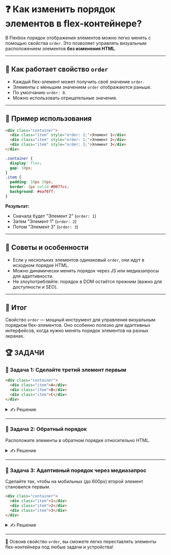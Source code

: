 # ❓ Как изменить порядок элементов в flex-контейнере?

В Flexbox порядок отображения элементов можно легко менять с помощью свойства `order`. Это позволяет управлять визуальным расположением элементов **без изменения HTML**.

---

## 🔹 Как работает свойство `order`

- Каждый flex-элемент может получить своё значение `order`.
- Элементы с меньшим значением `order` отображаются раньше.
- По умолчанию `order: 0`.
- Можно использовать отрицательные значения.

---

## 🔹 Пример использования

```html
<div class="container">
  <div class="item" style="order: 2;">Элемент 1</div>
  <div class="item" style="order: 1;">Элемент 2</div>
  <div class="item" style="order: 3;">Элемент 3</div>
</div>
```

```css
.container {
  display: flex;
  gap: 10px;
}
.item {
  padding: 10px 20px;
  border: 1px solid #0077cc;
  background: #eaf6ff;
}
```

**Результат:**
- Сначала будет "Элемент 2" (`order: 1`)
- Затем "Элемент 1" (`order: 2`)
- Потом "Элемент 3" (`order: 3`)

---

## 🔹 Советы и особенности

- Если у нескольких элементов одинаковый `order`, они идут в исходном порядке HTML.
- Можно динамически менять порядок через JS или медиазапросы для адаптивности.
- Не злоупотребляйте: порядок в DOM остаётся прежним (важно для доступности и SEO).

---

## 🎯 Итог

Свойство `order` — мощный инструмент для управления визуальным порядком flex-элементов. Оно особенно полезно для адаптивных интерфейсов, когда нужно менять порядок элементов на разных экранах.

## 🏆 ЗАДАЧИ

### 📌 Задача 1: Сделайте третий элемент первым

```html
<div class="container">
  <div class="item">A</div>
  <div class="item">B</div>
  <div class="item">C</div>
</div>
```
<details>
<summary>✍ Решение</summary>

```css
.item:nth-child(3) {
  order: -1;
}
```

</details>

---

### 📌 Задача 2: Обратный порядок

Расположите элементы в обратном порядке относительно HTML.

<details>
<summary>✍ Решение</summary>

```css
.item:nth-child(1) { order: 3; }
.item:nth-child(2) { order: 2; }
.item:nth-child(3) { order: 1; }
```

</details>

---

### 📌 Задача 3: Адаптивный порядок через медиазапрос

Сделайте так, чтобы на мобильных (до 600px) второй элемент становился первым.

```html
<div class="container">
  <div class="item">1</div>
  <div class="item">2</div>
  <div class="item">3</div>
</div>
```
<details>
<summary>✍ Решение</summary>

```css
@media (max-width: 600px) {
  .item:nth-child(2) {
    order: -1;
  }
}
```

</details>

---

🎉 Освоив свойство `order`, вы сможете легко переставлять элементы flex-контейнера под любые задачи и устройства! 